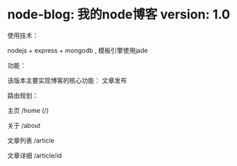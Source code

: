 node-blog: 我的node博客
version: 1.0
=========
使用技术：

  nodejs + express + mongodb , 模板引擎使用jade

功能：

  该版本主要实现博客的核心功能： 文章发布

路由规划：

  主页 /home (/)

  关于 /about

  文章列表 /article

  文章详细 /article/id
